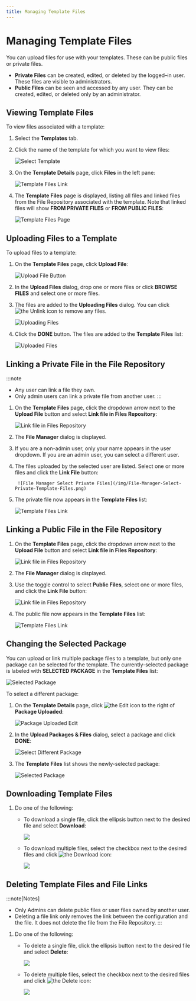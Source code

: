 ```yaml
---
title: Managing Template Files
---
```


# Managing Template Files

You can upload files for use with your templates. These can be public files or private files.

* **Private Files** can be created, edited, or deleted by the logged–in user. These files are visible to administrators.
* **Public Files** can be seen and accessed by any user. They can be created, edited, or deleted only by an administrator.

## Viewing Template Files

To view files associated with a template:

1. Select the **Templates** tab.
2. Click the name of the template for which you want to view files:

   ![Select Template](/img/Template-Select.png)

3. On the **Template Details** page, click **Files** in the left pane:
   
   ![Template Files Link](/img/Template-Files-Link.png)

4. The **Template Files** page is displayed, listing all files and linked files from the File Repository associated with the template. Note that linked files will show **FROM PRIVATE FILES** or **FROM PUBLIC FILES**:

   ![Template Files Page](/img/Template-Files-Page-With-Annotations.png)

## Uploading Files to a Template

To upload files to a template:

1. On the **Template Files** page, click **Upload File**:
   
   ![Upload File Button](/img/Template-Upload-File-Button.png)
2. In the **Upload Files** dialog, drop one or more files or click **BROWSE FILES** and select one or more files.
3. The files are added to the **Uploading Files** dialog. You can click <img src="/img/icons/unlink.png" className="icon" alt="the Unlink icon"/> to remove any files.

   ![Uploading Files](/img/Uploading-Files-Dialog.png)
4. Click the **DONE** button. The files are added to the **Template Files** list:

   ![Uploaded Files](/img/Template-Uploaded-Files.png)

## Linking a Private File in the File Repository

:::note
* Any user can link a file they own. 
* Only admin users can link a private file from another user.
:::

1. On the **Template Files** page, click the dropdown arrow next to the **Upload File** button and select **Link file in Files Repository**:
   
   ![Link file in Files Repository](/img/Template-Link-File-in-Files-Repository.png)
2. The **File Manager** dialog is displayed.
3. If you are a non-admin user, only your name appears in the user dropdown. If you are an admin user, you can select a different user.
4. The files uploaded by the selected user are listed. Select one or more files and click the **Link&nbsp;File** button:

        ![File Manager Select Private Files](/img/File-Manager-Select-Private-Template-Files.png)
5. The private file now appears in the **Template Files** list:

   ![Template Files Link](/img/Template-Files-Private-File.png)

## Linking a Public File in the File Repository

1. On the **Template Files** page, click the dropdown arrow next to the **Upload File** button and select **Link file in Files Repository**:

   ![Link file in Files Repository](/img/Template-Link-File-in-Files-Repository.png)
2. The **File Manager** dialog is displayed.
3. Use the toggle control to select  **Public Files**, select one or more files, and click the **Link&nbsp;File** button:

   ![Link file in Files Repository](/img/Template-Link-Public-File.png)
4. The public file now appears in the **Template Files** list:

   ![Template Files Link](/img/Template-Files-Public-File.png)

## Changing the Selected Package

You can upload or link multiple package files to a template, but only one package can be selected for the template. The currently-selected package is labeled with **SELECTED PACKAGE** in the **Template Files** list:

   ![Selected Package](/img/Template-Selected-Package.png)

To select a different package:

1. On the **Template Details** page, click <img src="/img/icons/edit-icon.png" className="icon" alt="the Edit icon"/> to the right of **Package Uploaded**:

   ![Package Uploaded Edit](/img/Template-Package-Uploaded-Edit.png)
2. In the **Upload Packages & Files** dialog, select a package and click **DONE**:

   ![Select Different Package](/img/Template-Selected-Package-Change.png)
3. The **Template Files** list shows the newly-selected package:

   ![Selected Package](/img/Template-Selected-Package-Changed.png)

## Downloading Template Files

1. Do one of the following:
   * To download a single file, click the ellipsis button next to the desired file and select **Download**:

     ![](/img/Download-Template-File.png)
   * To download multiple files, select the checkbox next to the desired files and click <img src="/img/icons/download.png" className="icon" alt="the Download icon"/>:

     ![](/img/Download-Template-Files.png)

## Deleting Template Files and File Links

:::note[Notes]
* Only Admins can delete public files or user files owned by another user.
* Deleting a file link only removes the link between the configuration and the file. It does not delete the file from the File Repository.
:::

1. Do one of the following:
   * To delete a single file, click the ellipsis button next to the desired file and select **Delete**:

     ![](/img/Delete-Single-Template-File.png)
   * To delete multiple files, select the checkbox next to the desired files and click <img src="/img/icons/trash.png" className="icon" alt="the Delete icon"/>:

     ![](/img/Delete-Multiple-Template-Files.png)
